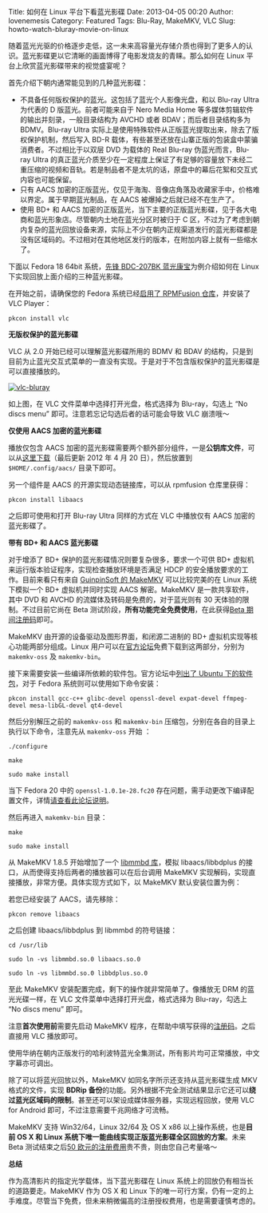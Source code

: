 Title: 如何在 Linux 平台下看蓝光影碟
Date: 2013-04-05 00:20
Author: lovenemesis
Category: Featured
Tags: Blu-Ray, MakeMKV, VLC
Slug: howto-watch-bluray-movie-on-linux

随着蓝光光驱的价格逐步走低，这一未来高容量光存储介质也得到了更多人的认识。蓝光影碟更以它清晰的画面博得了电影发烧友的青睐。那么如何在
Linux 平台上欣赏蓝光影碟带来的视觉盛宴呢？

首先介绍下朝内通常能见到的几种蓝光影碟：

-   不具备任何版权保护的蓝光。这包括了蓝光个人影像光盘，和以 Blu-ray
    Ultra 为代表的 D 版蓝光。前者可能来自于 Nero Media Home
    等多媒体剪辑软件的输出并刻录，一般目录结构为 AVCHD 或者
    BDAV；而后者目录结构多为 BDMV。Blu-ray Ultra
    实际上是使用特殊软件从正版蓝光提取出来，除去了版权保护机制，然后写入
    BD-R
    载体，有些甚至还放在山寨正版的包装盒中蒙骗消费者。不过相比于以双层
    DVD 为载体的 Real Blu-ray 伪蓝光而言，Blu-ray Ultra
    的真正蓝光介质至少在一定程度上保证了有足够的容量放下未经二重压缩的视频和音轨。若是制品者不是太坑的话，原盘中的幕后花絮和交互式内容也可能保留。
-   只有 AACS
    加密的正版蓝光，仅见于海淘、音像店角落及收藏家手中，价格难以界定。属于早期蓝光制品，在
    AACS 被爆掉之后就已经不在生产了。
-   使用 BD+ 和 AACS
    加密的正版蓝光，当下主要的正版蓝光影碟，见于各大电商和蓝光形象店。尽管朝内土地在蓝光分区时被归于
    C
    区，不过为了考虑到朝内复杂的蓝光回放设备来源，实际上不少在朝内正规渠道发行的蓝光影碟都是没有区域码的。不过相对在其他地区发行的版本，在附加内容上就有一些缩水了。

下面以 Fedora 18 64bit 系统，[先锋 BDC-207BK
蓝光康宝](http://www.amazon.cn/Pioneer-%E5%85%88%E9%94%8B-BDC-207BK-%E8%93%9D%E5%85%89%E5%BA%B7%E5%AE%9D%E9%A9%B1%E5%8A%A8%E5%99%A8/dp/B00ABDWP7W/ref=sr_1_1?s=pc-components&ie=UTF8&qid=1365000933&sr=1-1)为例介绍如何在
Linux 下实现回放上面介绍的三种蓝光影碟。

在开始之前，请确保您的 Fedora 系统已经[启用了 RPMFusion
仓库](http://rpmfusion.org/Configuration)，并安装了 VLC Player：

`pkcon install vlc`

**无版权保护的蓝光影碟**

VLC 从 2.0 开始已经可以理解蓝光影碟所用的 BDMV 和 BDAV
的结构，只是到目前为止蓝光交互式菜单的一直没有实现。于是对于不包含版权保护的蓝光影碟是可以直接播放的。

[![](http://lt-file.b0.upaiyun.com/files/2013/04/vlc-bluray-295x250.png "vlc-bluray")](http://lt-file.b0.upaiyun.com/files/2013/04/vlc-bluray.png)

如上图，在 VLC 文件菜单中选择打开光盘，格式选择为 Blu-ray，勾选上 “No
discs menu” 即可。注意若忘记勾选后者的话可能会导致 VLC 崩溃哦～

**仅使用 AACS 加密的蓝光影碟**

播放仅包含 AACS
加密的蓝光影碟需要两个额外部分组件，一是**公钥库文件**，可以从[这里下载](http://vlc-bluray.whoknowsmy.name/)（最后更新
2012 年 4 月 20 日），然后放置到 `$HOME/.config/aacs/` 目录下即可。

另一个组件是 AACS 的开源实现动态链接库，可以从 rpmfusion 仓库里获得：

`pkcon install libaacs`

之后即可使用和打开 Blu-ray Ultra 同样的方式在 VLC 中播放仅有 AACS
加密的蓝光影碟了。

**带有 BD+ 和 AACS 蓝光影碟**

对于增添了 BD+ 保护的蓝光影碟情况则要复杂很多，要求一个可供 BD+
虚拟机来运行版本验证程序，实现检查播放环境是否满足 HDCP
的安全播放要求的工作。目前来看只有来自 [GuinpinSoft 的
MakeMKV](http://www.makemkv.com/) 可以比较完美的在 Linux 系统下模拟一个
BD+ 虚拟机并同时实现 AACS 解密。MakeMKV 是一款共享软件，其中 DVD 和
AVCHD 的流媒体及转码是免费的，对于蓝光则有 30
天体验的限制。不过目前它尚在 Beta
测试阶段，**所有功能完全免费使用**，在此获得[Beta
期间注册码](http://www.makemkv.com/forum2/viewtopic.php?f=5&t=1053)即可。

MakeMKV 由开源的设备驱动及图形界面，和闭源二进制的 BD+
虚拟机实现等核心功能两部分组成。Linux
用户可以在[官方论坛](http://www.makemkv.com/forum2/viewtopic.php?f=3&t=224)免费下载到这两部分，分别为
`makemkv-oss` 及 `makemkv-bin`。

接下来需要安装一些编译所依赖的软件包。官方论坛中[列出了 Ubuntu
下的软件包](http://www.makemkv.com/forum2/viewtopic.php?f=3&t=224)，对于
Fedora 系统则可以使用如下命令安装：

`pkcon install gcc-c++ glibc-devel openssl-devel expat-devel ffmpeg-devel mesa-libGL-devel qt4-devel`

然后分别解压之前的 `makemkv-oss` 和 `makemkv-bin`
压缩包，分别在各自的目录上执行以下命令，注意先从 `makemkv-oss` 开始 ：

`./configure`

`make`

`sudo make install`

当下 Fedora 20 中的 `openssl-1.0.1e-28.fc20`
存在问题，需手动更改下编译配置文件，详情[请查看此论坛说明](http://www.makemkv.com/forum2/viewtopic.php?f=3&t=7370&start=30)。

然后再进入 `makemkv-bin` 目录：

`make`

`sudo make install`

从 MakeMKV 1.8.5 开始增加了一个 [libmmbd
库](http://www.makemkv.com/forum2/viewtopic.php?f=10&t=7008)，模拟
libaacs/libbdplus 的接口，从而使得支持后两者的播放器可以在后台调用
MakeMKV 实现解码，实现直接播放，非常方便。具体实现方式如下，以 MakeMKV
默认安装位置为例：

若您已经安装了 AACS，请先移除：

`pkcon remove libaacs`

之后创建 libaacs/libbdplus 到 libmmbd 的符号链接：

`cd /usr/lib`

`sudo ln -vs libmmbd.so.0 libaacs.so.0`

`sudo ln -vs libmmbd.so.0 libbdplus.so.0`

至此 MakeMKV 安装配置完成，剩下的操作就非常简单了。像播放无 DRM
的蓝光光碟一样，在 VLC 文件菜单中选择打开光盘，格式选择为
Blu-ray，勾选上 “No discs menu” 即可。

注意**首次使用前**需要先启动 MakeMKV
程序，在帮助中填写获得的[注册码](http://www.makemkv.com/forum2/viewtopic.php?f=5&t=1053)。之后直接用
VLC 播放即可。

使用华纳在朝内正版发行的哈利波特蓝光全集测试，所有影片均可正常播放，中文字幕亦可调出。

除了可以将蓝光回放以外，MakeMKV 如同名字所示还支持从蓝光影碟生成 MKV
格式的文件，实现 **BDRip
备份**的功能。另外根据不完全测试结果显示它还可以**绕过蓝光区域码的限制**。甚至还可以架设成媒体服务器，实现远程回放，使用
VLC for Android 即可，不过注意需要千兆网络才可流畅。

MakeMKV 支持 Win32/64，Linux 32/64 及 OS X x86 以上操作系统，也是**目前
OS X 和 Linux 系统下唯一能曲线实现正版蓝光影碟全区回放的方案**。未来
Beta 测试结束之后[50
欧元的注册费用](http://www.makemkv.com/buy/)贵不贵，则由您自己考量咯～

**总结**

作为高清影片的指定光学载体，当下蓝光影碟在 Linux
系统上的回放仍有相当长的道路要走。MakeMKV 作为 OS X 和 Linux
下的唯一可行方案，仍有一定的上手难度。尽管当下免费，但未来稍微偏高的注册授权费用，也是需要谨慎考虑的。
